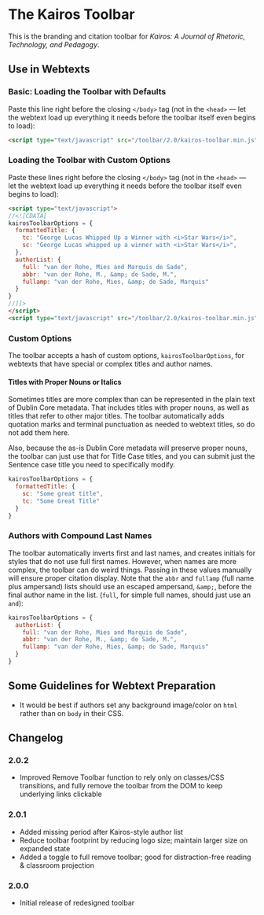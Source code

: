 # The Kairos Toolbar

This is the branding and citation toolbar for *Kairos: A Journal of Rhetoric, Technology, and
Pedagogy*.

## Use in Webtexts

### Basic: Loading the Toolbar with Defaults

Paste this line right before the closing `</body>` tag (not in the `<head>` — let the webtext load
up everything it needs before the toolbar itself even begins to load):

```html
<script type="text/javascript" src="/toolbar/2.0/kairos-toolbar.min.js"></script>
```

### Loading the Toolbar with Custom Options

Paste these lines right before the closing `</body>` tag (not in the `<head>` — let the webtext load
up everything it needs before the toolbar itself even begins to load):

```html
<script type="text/javascript">
//<![CDATA[
kairosToolbarOptions = {
  formattedTitle: {
    tc: "George Lucas Whipped Up a Winner with <i>Star Wars</i>",
    sc: "George Lucas whipped up a winner with <i>Star Wars</i>",
  },
  authorList: {
    full: "van der Rohe, Mies and Marquis de Sade",
    abbr: "van der Rohe, M., &amp; de Sade, M.",
    fullamp: "van der Rohe, Mies, &amp; de Sade, Marquis"
  }
}
//]]>
</script>
<script type="text/javascript" src="/toolbar/2.0/kairos-toolbar.min.js"></script>
```

### Custom Options

The toolbar accepts a hash of custom options, `kairosToolbarOptions`, for webtexts that have special
or complex titles and author names.

#### Titles with Proper Nouns or Italics

Sometimes titles are more complex than can be represented in the plain text of Dublin Core metadata.
That includes titles with proper nouns, as well as titles that refer to other major titles. The
toolbar automatically adds quotation marks and terminal punctuation as needed to webtext titles, so
do not add them here.

Also, because the as-is Dublin Core metadata will preserve proper nouns, the toolbar can just use
that for Title Case titles, and you can submit just the Sentence case title you need to specifically
modify.

```javascript
kairosToolbarOptions = {
  formattedTitle: {
    sc: "Some great title",
    tc: "Some Great Title"
  }
}
```

### Authors with Compound Last Names

The toolbar automatically inverts first and last names, and creates initials for styles that do not
use full first names. However, when names are more complex, the toolbar can do weird things. Passing
in these values manually will ensure proper citation display. Note that the `abbr` and `fullamp`
(full name plus ampersand) lists should use an escaped ampersand, `&amp;`, before the final author
name in the list. (`full`, for simple full names, should just use an `and`):

```javascript
kairosToolbarOptions = {
  authorList: {
    full: "van der Rohe, Mies and Marquis de Sade",
    abbr: "van der Rohe, M., &amp; de Sade, M.",
    fullamp: "van der Rohe, Mies, &amp; de Sade, Marquis"
  }
}
```

## Some Guidelines for Webtext Preparation

* It would be best if authors set any background image/color on `html` rather than on `body` in their CSS.

## Changelog

### 2.0.2
* Improved Remove Toolbar function to rely only on classes/CSS transitions, and fully remove the toolbar from the DOM to keep underlying links clickable

### 2.0.1

* Added missing period after Kairos-style author list
* Reduce toolbar footprint by reducing logo size; maintain larger size on expanded state
* Added a toggle to full remove toolbar; good for distraction-free reading & classroom projection

### 2.0.0

* Initial release of redesigned toolbar
